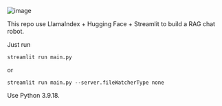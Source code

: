 ![image](https://github.com/Jiyah30/RAG-robot/assets/140569259/aa9b7bd3-3def-4615-a3f9-883ecc41324b)

This repo use LlamaIndex + Hugging Face + Streamlit to build a RAG chat robot.

Just run

```{}
streamlit run main.py
```

or 

```{}
streamlit run main.py --server.fileWatcherType none
```

Use Python 3.9.18.

